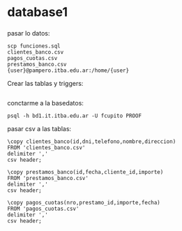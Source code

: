 # database1

###
pasar lo datos:
```
scp funciones.sql 
clientes_banco.csv 
pagos_cuotas.csv 
prestamos_banco.csv 
{user}@pampero.itba.edu.ar:/home/{user}
```
Crear las tablas y triggers:
```
```

conctarme a la basedatos:
```
psql -h bd1.it.itba.edu.ar -U fcupito PROOF
```

pasar csv a las tablas:
```
\copy clientes_banco(id,dni,telefono,nombre,direccion)
FROM 'clientes_banco.csv'
delimiter ','
csv header;

\copy prestamos_banco(id,fecha,cliente_id,importe)
FROM 'prestamos_banco.csv'
delimiter ','
csv header;

\copy pagos_cuotas(nro,prestamo_id,importe,fecha)
FROM 'pagos_cuotas.csv'
delimiter ','
csv header;

```
